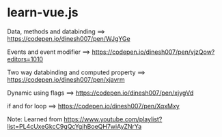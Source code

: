 # learn-vue.js 

Data, methods and databinding ==> https://codepen.io/dinesh007/pen/WJgYGe

Events and event modifier  ==> https://codepen.io/dinesh007/pen/vjzQow?editors=1010

Two way databinding and computed property ==> https://codepen.io/dinesh007/pen/xjavrm

Dynamic using flags ==> https://codepen.io/dinesh007/pen/xjygVd 

if and for loop ==> https://codepen.io/dinesh007/pen/XqxMxy

Note: Learned from https://www.youtube.com/playlist?list=PL4cUxeGkcC9gQcYgjhBoeQH7wiAyZNrYa
